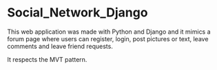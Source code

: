 # Social_Network_Django

This web application was made with Python and Django and it mimics a forum page where users can register, login, post pictures or text, leave comments and leave friend requests.

It respects the MVT pattern.
